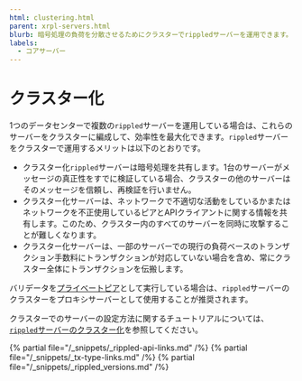 ```yaml
---
html: clustering.html
parent: xrpl-servers.html
blurb: 暗号処理の負荷を分散させるためにクラスターでrippledサーバーを運用できます。
labels:
  - コアサーバー
---
```

# クラスター化

1つのデータセンターで複数の`rippled`サーバーを運用している場合は、これらのサーバーをクラスターに編成して、効率性を最大化できます。`rippled`サーバーをクラスターで運用するメリットは以下のとおりです。

- クラスター化`rippled`サーバーは暗号処理を共有します。1台のサーバーがメッセージの真正性をすでに検証している場合、クラスターの他のサーバーはそのメッセージを信頼し、再検証を行いません。
- クラスター化サーバーは、ネットワークで不適切な活動をしているかまたはネットワークを不正使用しているピアとAPIクライアントに関する情報を共有します。このため、クラスター内のすべてのサーバーを同時に攻撃することが難しくなります。
- クラスター化サーバーは、一部のサーバーでの現行の負荷ベースのトランザクション手数料にトランザクションが対応していない場合を含め、常にクラスター全体にトランザクションを伝搬します。

バリデータを[プライベートピア](peer-protocol.html#プライベートピア)として実行している場合は、`rippled`サーバーのクラスターをプロキシサーバーとして使用することが推奨されます。

クラスターでのサーバーの設定方法に関するチュートリアルについては、[`rippled`サーバーのクラスター化](cluster-rippled-servers.html)を参照してください。

<!--{# common link defs #} -->
{% partial file="/_snippets/_rippled-api-links.md" /%}
{% partial file="/_snippets/_tx-type-links.md" /%}
{% partial file="/_snippets/_rippled_versions.md" /%}
